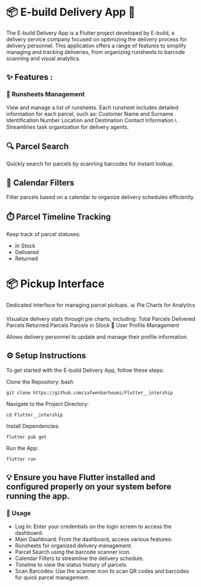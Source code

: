 # 📦 E-build Delivery App 🚚

The E-build Delivery App is a Flutter project developed by E-build, a delivery service company focused on optimizing the delivery process for delivery personnel. This application offers a range of features to simplify managing and tracking deliveries, from organizing runsheets to barcode scanning and visual analytics.

## ✨ Features :
### 📑 Runsheets Management

View and manage a list of runsheets.
Each runsheet includes detailed information for each parcel, such as:
Customer Name and Surname
Identification Number
Location and Destination
Contact Information 📞
Streamlines task organization for delivery agents.

## 🔍 Parcel Search

Quickly search for parcels by scanning barcodes for instant lookup.
## 📅 Calendar Filters

Filter parcels based on a calendar to organize delivery schedules efficiently.
## ⏱️ Parcel Timeline Tracking

Keep track of parcel statuses:
* In Stock
* Delivered
* Returned
# 📦 Pickup Interface

Dedicated interface for managing parcel pickups.
📊 Pie Charts for Analytics

Visualize delivery stats through pie charts, including:
Total Parcels
Delivered Parcels
Returned Parcels
Parcels in Stock
👤 User Profile Management

Allows delivery personnel to update and manage their profile information.
## ⚙️ Setup Instructions
To get started with the E-build Delivery App, follow these steps:

Clone the Repository:
bash
```
git clone https://github.com/safwenbarhoumi/Flutter__intership
```
Navigate to the Project Directory:
```
cd Flutter__intership
```
Install Dependencies:
```
flutter pub get
```
Run the App:
```
flutter run
```

## 💡 Ensure you have Flutter installed and configured properly on your system before running the app.

### 🚀 Usage
* Log In: Enter your credentials on the login screen to access the dashboard.
* Main Dashboard: From the dashboard, access various features:
* Runsheets for organized delivery management.
* Parcel Search using the barcode scanner icon.
* Calendar Filters to streamline the delivery schedule.
* Timeline to view the status history of parcels.
* Scan Barcodes: Use the scanner icon to scan QR codes and barcodes for quick parcel management.


